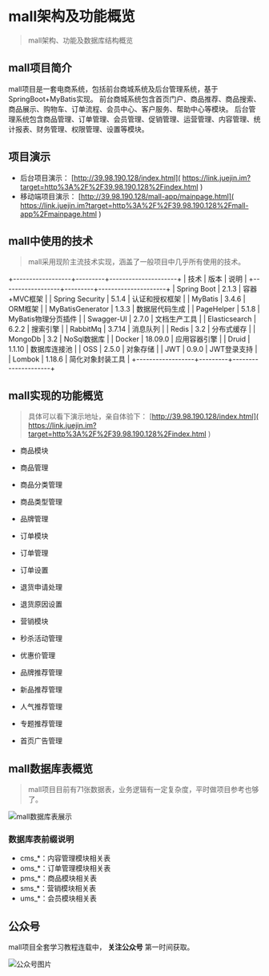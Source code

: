 # mall架构及功能概览 #

> 
> 
> 
> mall架构、功能及数据库结构概览
> 
> 

## mall项目简介 ##

mall项目是一套电商系统，包括前台商城系统及后台管理系统，基于SpringBoot+MyBatis实现。 前台商城系统包含首页门户、商品推荐、商品搜索、商品展示、购物车、订单流程、会员中心、客户服务、帮助中心等模块。 后台管理系统包含商品管理、订单管理、会员管理、促销管理、运营管理、内容管理、统计报表、财务管理、权限管理、设置等模块。

## 项目演示 ##

* 后台项目演示： [http://39.98.190.128/index.html]( https://link.juejin.im?target=http%3A%2F%2F39.98.190.128%2Findex.html )
* 移动端项目演示： [http://39.98.190.128/mall-app/mainpage.html]( https://link.juejin.im?target=http%3A%2F%2F39.98.190.128%2Fmall-app%2Fmainpage.html )

## mall中使用的技术 ##

> 
> 
> 
> mall采用现阶主流技术实现，涵盖了一般项目中几乎所有使用的技术。
> 
> 

+------------------+---------+---------------------+
|       技术       |  版本   |        说明         |
+------------------+---------+---------------------+
| Spring Boot      | 2.1.3   | 容器+MVC框架        |
| Spring Security  | 5.1.4   | 认证和授权框架      |
| MyBatis          | 3.4.6   | ORM框架             |
| MyBatisGenerator | 1.3.3   | 数据层代码生成      |
| PageHelper       | 5.1.8   | MyBatis物理分页插件 |
| Swagger-UI       | 2.7.0   | 文档生产工具        |
| Elasticsearch    | 6.2.2   | 搜索引擎            |
| RabbitMq         | 3.7.14  | 消息队列            |
| Redis            |     3.2 | 分布式缓存          |
| MongoDb          |     3.2 | NoSql数据库         |
| Docker           | 18.09.0 | 应用容器引擎        |
| Druid            | 1.1.10  | 数据库连接池        |
| OSS              | 2.5.0   | 对象存储            |
| JWT              | 0.9.0   | JWT登录支持         |
| Lombok           | 1.18.6  | 简化对象封装工具    |
+------------------+---------+---------------------+

## mall实现的功能概览 ##

> 
> 
> 
> 具体可以看下演示地址，亲自体验下： [http://39.98.190.128/index.html](
> https://link.juejin.im?target=http%3A%2F%2F39.98.190.128%2Findex.html )
> 
> 

* 商品模块

* 商品管理
* 商品分类管理
* 商品类型管理
* 品牌管理

* 订单模块

* 订单管理
* 订单设置
* 退货申请处理
* 退货原因设置

* 营销模块

* 秒杀活动管理
* 优惠价管理
* 品牌推荐管理
* 新品推荐管理
* 人气推荐管理
* 专题推荐管理
* 首页广告管理

## mall数据库表概览 ##

> 
> 
> 
> mall项目目前有71张数据表，业务逻辑有一定复杂度，平时做项目参考也够了。
> 
> 

![mall数据库表展示](https://user-gold-cdn.xitu.io/2019/6/5/16b27d1c52c09bfe?imageView2/0/w/1280/h/960/ignore-error/1)

### 数据库表前缀说明 ###

* cms_*：内容管理模块相关表
* oms_*：订单管理模块相关表
* pms_*：商品模块相关表
* sms_*：营销模块相关表
* ums_*：会员模块相关表

## 公众号 ##

mall项目全套学习教程连载中， **关注公众号** 第一时间获取。

![公众号图片](https://user-gold-cdn.xitu.io/2019/6/5/16b27dee7cbad3f4?imageView2/0/w/1280/h/960/ignore-error/1)